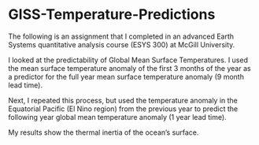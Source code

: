 # GISS-Temperature-Predictions
The following is an assignment that I completed in an advanced Earth Systems quantitative analysis course (ESYS 300) at McGill University. 

I looked at the predictability of Global Mean Surface Temperatures. I used the mean surface temperature anomaly of the first 3 months of the year as a predictor for the full year mean surface temperature anomaly (9 month lead time). 

Next, I repeated this process, but used the temperature anomaly in the Equatorial Pacific (El Nino region) from the previous year to predict the following year global mean temperature anomaly (1 year lead time). 

My results show the thermal inertia of the ocean’s surface. 
